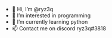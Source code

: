 - 👋 Hi, I’m @ryz3q
- 👀 I’m interested in programming
- 🌱 I’m currently learning python
- 📫 Contact me on discord ryz3q#3818

<!---
ryz3q/ryz3q is a ✨ special ✨ repository because its `README.md` (this file) appears on your GitHub profile.
You can click the Preview link to take a look at your changes.
--->
